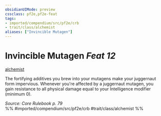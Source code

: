 ```yaml
---
obsidianUIMode: preview
cssclass: pf2e,pf2e-feat
tags:
- imported/compendium/src/pf2e/crb
- trait/class/alchemist
aliases: ["Invincible Mutagen"]
---
```

# Invincible Mutagen  *Feat 12*  
[alchemist](rules/traits/alchemist.md)  


The fortifying additives you brew into your mutagens make your juggernaut form impervious. Whenever you're affected by a juggernaut mutagen, you gain resistance to all physical damage equal to your Intelligence modifier (minimum 0).

*Source: Core Rulebook p. 79*  
%% #imported/compendium/src/pf2e/crb #trait/class/alchemist %%